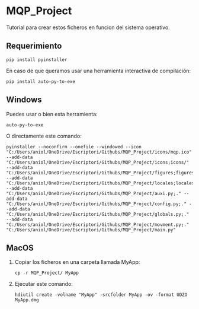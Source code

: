 # MQP_Project
Tutorial para crear estos ficheros en funcion del sistema operativo.

## Requerimiento
   ```
   pip install pyinstaller
   ```
   En caso de que queramos usar una herramienta interactiva de compilación:
   ```
   pip install auto-py-to-exe
   ```

## Windows
   Puedes usar o bien esta herramienta:
   ```
   auto-py-to-exe
   ```

   O directamente este comando:
   ```
   pyinstaller --noconfirm --onefile --windowed --icon "C:/Users/aniol/OneDrive/Escriptori/Githubs/MQP_Project/icons/mqp.ico" --add-data "C:/Users/aniol/OneDrive/Escriptori/Githubs/MQP_Project/icons;icons/" --add-data "C:/Users/aniol/OneDrive/Escriptori/Githubs/MQP_Project/figures;figures/" --add-data "C:/Users/aniol/OneDrive/Escriptori/Githubs/MQP_Project/locales;locales/" --add-data "C:/Users/aniol/OneDrive/Escriptori/Githubs/MQP_Project/auxi.py;." --add-data "C:/Users/aniol/OneDrive/Escriptori/Githubs/MQP_Project/config.py;." --add-data "C:/Users/aniol/OneDrive/Escriptori/Githubs/MQP_Project/globals.py;." --add-data "C:/Users/aniol/OneDrive/Escriptori/Githubs/MQP_Project/movment.py;."  "C:/Users/aniol/OneDrive/Escriptori/Githubs/MQP_Project/main.py"
   ```

## MacOS
1. Copiar los ficheros en una carpeta llamada MyApp:
   ```
   cp -r MQP_Project/ MyApp
   ```

2. Ejecutar este comando:
   ```
   hdiutil create -volname "MyApp" -srcfolder MyApp -ov -format UDZO MyApp.dmg
   ```